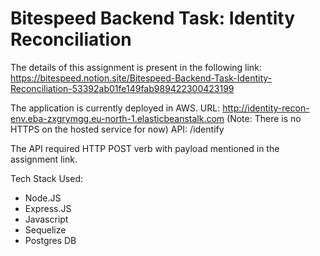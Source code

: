 # Bitespeed Backend Task: Identity Reconciliation 

The details of this assignment is present in the following link:
https://bitespeed.notion.site/Bitespeed-Backend-Task-Identity-Reconciliation-53392ab01fe149fab989422300423199

The application is currently deployed in AWS.
URL: http://identity-recon-env.eba-zxgrymgg.eu-north-1.elasticbeanstalk.com  (Note: There is no HTTPS on the hosted service for now)
API: <URL>/identify
  
The API required HTTP POST verb with payload mentioned in the assignment link.
  
Tech Stack Used:
 - Node.JS
 - Express.JS
 - Javascript
 - Sequelize
 - Postgres DB
